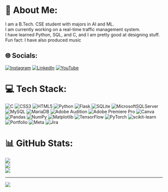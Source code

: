 # 💫 About Me:
I am a B.Tech. CSE student with majors in AI and ML.<br>I am currently working on a real-time traffic management system.<br>I have learned Python, SQL, and C, and I am pretty good at designing stuff.<br>Fun fact: I have also produced music


## 🌐 Socials:
[![Instagram](https://img.shields.io/badge/Instagram-%23E4405F.svg?logo=Instagram&logoColor=white)](https://instagram.com/sekra_og) [![LinkedIn](https://img.shields.io/badge/LinkedIn-%230077B5.svg?logo=linkedin&logoColor=white)](https://linkedin.com/in/chaitanya-sekra) [![YouTube](https://img.shields.io/badge/YouTube-%23FF0000.svg?logo=YouTube&logoColor=white)](https://youtube.com/@SekraOG) 

# 💻 Tech Stack:
![C](https://img.shields.io/badge/c-%2300599C.svg?style=flat&logo=c&logoColor=white) ![CSS3](https://img.shields.io/badge/css3-%231572B6.svg?style=flat&logo=css3&logoColor=white) ![HTML5](https://img.shields.io/badge/html5-%23E34F26.svg?style=flat&logo=html5&logoColor=white) ![Python](https://img.shields.io/badge/python-3670A0?style=flat&logo=python&logoColor=ffdd54) ![Flask](https://img.shields.io/badge/flask-%23000.svg?style=flat&logo=flask&logoColor=white) ![SQLite](https://img.shields.io/badge/sqlite-%2307405e.svg?style=flat&logo=sqlite&logoColor=white) ![MicrosoftSQLServer](https://img.shields.io/badge/Microsoft%20SQL%20Server-CC2927?style=flat&logo=microsoft%20sql%20server&logoColor=white) ![MySQL](https://img.shields.io/badge/mysql-4479A1.svg?style=flat&logo=mysql&logoColor=white) ![MariaDB](https://img.shields.io/badge/MariaDB-003545?style=flat&logo=mariadb&logoColor=white) ![Adobe Audition](https://img.shields.io/badge/Adobe%20Audition-9999FF.svg?style=flat&logo=Adobe%20Audition&logoColor=white) ![Adobe Premiere Pro](https://img.shields.io/badge/Adobe%20Premiere%20Pro-9999FF.svg?style=flat&logo=Adobe%20Premiere%20Pro&logoColor=white) ![Canva](https://img.shields.io/badge/Canva-%2300C4CC.svg?style=flat&logo=Canva&logoColor=white) ![Pandas](https://img.shields.io/badge/pandas-%23150458.svg?style=flat&logo=pandas&logoColor=white) ![NumPy](https://img.shields.io/badge/numpy-%23013243.svg?style=flat&logo=numpy&logoColor=white) ![Matplotlib](https://img.shields.io/badge/Matplotlib-%23ffffff.svg?style=flat&logo=Matplotlib&logoColor=black) ![TensorFlow](https://img.shields.io/badge/TensorFlow-%23FF6F00.svg?style=flat&logo=TensorFlow&logoColor=white) ![PyTorch](https://img.shields.io/badge/PyTorch-%23EE4C2C.svg?style=flat&logo=PyTorch&logoColor=white) ![scikit-learn](https://img.shields.io/badge/scikit--learn-%23F7931E.svg?style=flat&logo=scikit-learn&logoColor=white) ![Portfolio](https://img.shields.io/badge/Portfolio-%23000000.svg?style=flat&logo=firefox&logoColor=#FF7139) ![Meta](https://img.shields.io/badge/Meta-%230467DF.svg?style=flat&logo=Meta&logoColor=white) ![Jira](https://img.shields.io/badge/jira-%230A0FFF.svg?style=flat&logo=jira&logoColor=white)
# 📊 GitHub Stats:
![](https://github-readme-stats.vercel.app/api?username=ChaitanyaSekra&theme=dark&hide_border=false&include_all_commits=false&count_private=false)<br/>
![](https://github-readme-streak-stats.herokuapp.com/?user=ChaitanyaSekra&theme=dark&hide_border=false)<br/>
![](https://github-readme-stats.vercel.app/api/top-langs/?username=ChaitanyaSekra&theme=dark&hide_border=false&include_all_commits=false&count_private=false&layout=compact)

---
[![](https://visitcount.itsvg.in/api?id=ChaitanyaSekra&icon=3&color=11)](https://visitcount.itsvg.in)

<!-- Proudly created with GPRM ( https://gprm.itsvg.in ) -->
